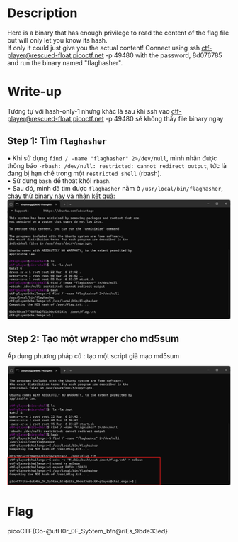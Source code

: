 # Description

Here is a binary that has enough privilege to read the content of the flag file but will only let you know its hash.  
If only it could just give you the actual content!
Connect using ssh ctf-player@rescued-float.picoctf.net -p 49480 with the password, 8d076785 and run the binary named "flaghasher".

# Write-up

Tương tự với hash-only-1 nhưng khác là sau khi ssh vào ctf-player@rescued-float.picoctf.net -p 49480 sẽ không thấy file binary ngay 

## Step 1: Tìm `flaghasher`

• Khi sử dụng `find / -name "flaghasher" 2>/dev/null`, mình nhận được thông báo `-rbash: /dev/null: restricted: cannot redirect output`, tức là đang bị hạn chế trong một `restricted shell` (rbash).      
• Sử dụng `bash` để thoát khỏi `rbash`.  
• Sau đó, mình đã tìm được `flaghasher` nằm ở `/usr/local/bin/flaghasher`, chạy thử binary này và nhận kết quả:  
![Image 1](image.png)

## Step 2: Tạo một wrapper cho md5sum

Áp dụng phương pháp cũ : tạo một script giả mạo md5sum

![Image 2](image2.png)
# Flag
picoCTF{Co-@utH0r_0F_Sy5tem_b!n@riEs_9bde33ed}


